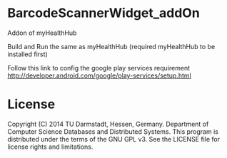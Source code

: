 BarcodeScannerWidget_addOn
=========================

Addon of myHealthHub

Build and Run the same as myHealthHub (required myHealthHub to be installed first)

Follow this link to config the google play services requirement http://developer.android.com/google/play-services/setup.html

License
==============

Copyright (C) 2014 TU Darmstadt, Hessen, Germany. 
Department of Computer Science Databases and Distributed Systems.
This program is distributed under the terms of the GNU GPL v3. 
See the LICENSE file for license rights and limitations.
